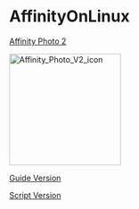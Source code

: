 # AffinityOnLinux

[Affinity Photo 2](https://affinity.serif.com/en-gb/photo/?#top)

<img src="https://github.com/user-attachments/assets/c7b70ee5-58e3-46c6-b385-7c3d02749664" alt="Affinity_Photo_V2_icon" width="200"/>


[Guide Version](https://github.com/Twig6943/AffinityOnLinux/blob/main/Guide.txt)

[Script Version](https://github.com/Twig6943/AffinityOnLinux/blob/main/Script.sh)
